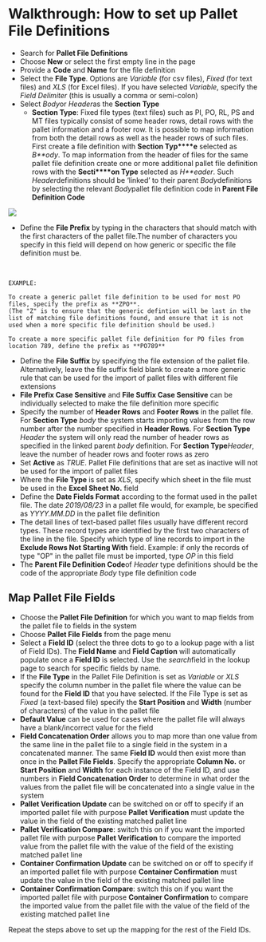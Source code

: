 # Walkthrough: How to set up Pallet File Definitions

  


* Search for **Pallet File Definitions**
* Choose **New** or select the first empty line in the page
* Provide a **Code** and **Name** for the file definition
* Select the **File Type**. Options are *Variable* (for csv files), *Fixed* (for text files) and *XLS* (for Excel files). If you have selected *Variable*, specify the *Field Delimiter* (this is usually a comma or semi-colon)
* Select *Body*or *Header*as the **Section Type**
	+ **Section Type**: Fixed file types (text files) such as PI, PO, RL, PS and MT files typically consist of some header rows, detail rows with the pallet information and a footer row. It is possible to map information from both the detail rows as well as the header rows of such files. First create a file definition with **Section Typ****e** selected as *B**ody*. To map information from the header of files for the same pallet file definition create one or more additional pallet file definition rows with the **Secti****on Type** selected as *H**eader*. Such *Header*definitions should be ‘linked’ to their parent *Body*definitions by selecting the relevant *Body*pallet file definition code in **Parent File Definition Code**

  


![](https://s3.amazonaws.com/cdn.freshdesk.com/data/helpdesk/attachments/production/8093157315/original/YUF5D0_GpWzzkxU1I3iaB-PvYqGqcuSLxw.png?1643309305)

  


  


* Define the **File Prefix** by typing in the characters that should match with the first characters of the pallet file.The number of characters you specify in this field will depend on how generic or specific the file definition must be.

 


```
EXAMPLE:

To create a generic pallet file definition to be used for most PO files, specify the prefix as **ZPO**. 
(The "Z" is to ensure that the generic defintion will be last in the list of matching file definitions found, and ensure that it is not used when a more specific file definition should be used.)

To create a more specific pallet file definition for PO files from location 789, define the prefix as **PO789**
```
  


  


* Define the **File Suffix** by specifying the file extension of the pallet file. Alternatively, leave the file suffix field blank to create a more generic rule that can be used for the import of pallet files with different file extensions
* **File Prefix Case Sensitive** and **File Suffix Case Sensitive** can be individually selected to make the file definition more specific
* Specify the number of **Header Rows** and **Footer Rows** in the pallet file. For **Section Type** *body* the system starts importing values from the row number after the number specified in **Header Rows**. For **Section Type** *Header* the system will only read the number of header rows as specified in the linked parent *body* definition. For **Section Type***Header*, leave the number of header rows and footer rows as zero
* Set **Active** as *TRUE*. Pallet File definitions that are set as inactive will not be used for the import of pallet files
* Where the **File Type** is set as *XLS*, specify which sheet in the file must be used in the **Excel Sheet No.** field
* Define the **Date Fields Format** according to the format used in the pallet file. The date *2019/08/23* in a pallet file would, for example, be specified as *YYYY.MM.DD* in the pallet file definition
* The detail lines of text-based pallet files usually have different record types. These record types are identified by the first two characters of the line in the file. Specify which type of line records to import in the **Exclude Rows Not Starting With** field. Example: if only the records of type "OP" in the pallet file must be imported, type *OP* in this field
* The **Parent File Definition Code**of *Header* type definitions should be the code of the appropriate *Body* type file definition code

Map Pallet File Fields
----------------------

* Choose the **Pallet File Definition** for which you want to map fields from the pallet file to fields in the system
* Choose **Pallet File Fields** from the page menu
* Select a **Field ID** (select the three dots to go to a lookup page with a list of Field IDs). The **Field Name** and **Field Caption** will automatically populate once a **Field ID** is selected. Use the *search*field in the lookup page to search for specific fields by name.
* If the **File Type** in the Pallet File Definition is set as *Variable* or *XLS* specify the column number in the pallet file where the value can be found for the **Field ID** that you have selected. If the File Type is set as *Fixed* (a text-based file) specify the **Start Position** and **Width** (number of characters) of the value in the pallet file
* **Default Value** can be used for cases where the pallet file will always have a blank/incorrect value for the field
* **Field Concatenation Order** allows you to map more than one value from the same line in the pallet file to a single field in the system in a concatenated manner. The same **Field ID** would then exist more than once in the **Pallet File Fields**. Specify the appropriate **Column No.** or **Start Position** and **Width** for each instance of the Field ID, and use numbers in **Field Concatenation Order** to determine in what order the values from the pallet file will be concatenated into a single value in the system
* **Pallet Verification Update** can be switched on or off to specify if an imported pallet file with purpose **Pallet Verification** must update the value in the field of the existing matched pallet line
* **Pallet Verification Compare**: switch this on if you want the imported pallet file with purpose **Pallet Verification** to compare the imported value from the pallet file with the value of the field of the existing matched pallet line
* **Container Confirmation Update** can be switched on or off to specify if an imported pallet file with purpose **Container Confirmation** must update the value in the field of the existing matched pallet line
* **Container Confirmation Compare**: switch this on if you want the imported pallet file with purpose **Container Confirmation** to compare the imported value from the pallet file with the value of the field of the existing matched pallet line

Repeat the steps above to set up the mapping for the rest of the Field IDs.

  


  


  


